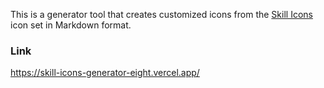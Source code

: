 This is a generator tool that creates customized icons from the [Skill Icons](https://skillicons.dev/) icon set in Markdown format.

### Link

https://skill-icons-generator-eight.vercel.app/
